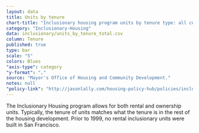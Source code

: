 ```yaml
---
layout: data
title: Units by tenure
chart-title: "Inclusionary housing program units by tenure type: all completed projects, 1992-2014 Q1"
category: "Inclusionary-Housing"
data: inclusionary/units_by_tenure_total.csv
column: Tenure
published: true
type: bar
scale: "5"
colors: Blues
"axis-type": category
"y-format": ","
source: "Mayor's Office of Housing and Community Development."
notes: null
"policy-link": "http://jasonlally.com/housing-policy-hub/policies/inclusionary-housing/"
---
```


The Inclusionary Housing program allows for both rental and ownership units. Typically, the tenure of units matches what the tenure is in the rest of the housing development. Prior to 1999, no rental inclusionary units were built in San Francisco.